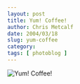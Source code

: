 ```yaml
---
layout: post
title: Yum! Coffee!
author: Chris Metcalf
date: 2004/03/18
slug: yum-coffee
category: 
tags: [ photoblog ]
---
```


<img src="/uploads//Set68_01.jpg" alt="Yum! Coffee!" />
